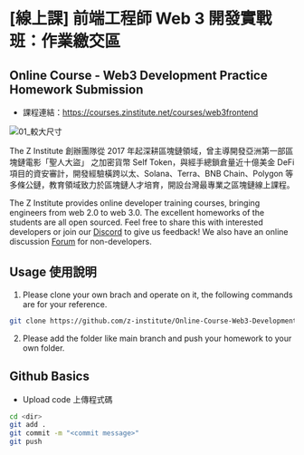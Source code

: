 # [線上課] 前端工程師 Web 3 開發實戰班：作業繳交區

## Online Course - Web3 Development Practice Homework Submission


- 課程連結：<https://courses.zinstitute.net/courses/web3frontend>

![01_較大尺寸](https://warehouse.kaik.network/cdn-cgi/image/width=2048,quality=80/attachment/public_image/e3166e3a-a7a3-4732-a5cd-4987435141c5/780c5aab-d2ef-42e7-8089-505a9fb4e265.jpg)

The Z Institute 創辦團隊從 2017 年起深耕區塊鏈領域，曾主導開發亞洲第一部區塊鏈電影「聖人大盜」 之加密貨幣 Self Token，與經手總鎖倉量近十億美金 DeFi 項目的資安審計，開發經驗橫跨以太、Solana、Terra、BNB Chain、Polygon 等多條公鏈，教育領域致力於區塊鏈人才培育，開設台灣最專業之區塊鏈線上課程。

The Z Institute provides online developer training courses, bringing engineers from web 2.0 to web 3.0. The excellent homeworks of the students are all open sourced. Feel free to share this with interested developers or join our [Discord](https://discord.gg/MTTgzdnXpS) to give us feedback! We also have an online discussion [Forum](https://forum.zinstitute.online/) for non-developers.

## Usage 使用說明

1. Please clone your own brach and operate on it, the following commands are for your reference.

```bash
git clone https://github.com/z-institute/Online-Course-Web3-Development-Practice-HW.git --branch <ID>
```

2. Please add the folder like main branch and push your homework to your own folder.

## Github Basics

- Upload code 上傳程式碼

```bash
cd <dir>
git add .
git commit -m "<commit message>"
git push
```
